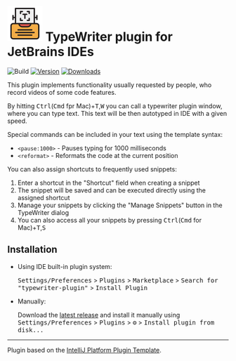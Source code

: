 # ![](src/main/resources/META-INF/pluginIcon.svg) TypeWriter plugin for JetBrains IDEs

![Build](https://github.com/asm0dey/typewriter-plugin/workflows/Build/badge.svg)
[![Version](https://img.shields.io/jetbrains/plugin/v/20245.svg)](https://plugins.jetbrains.com/plugin/20245)
[![Downloads](https://img.shields.io/jetbrains/plugin/d/20245.svg)](https://plugins.jetbrains.com/plugin/20245)

<!-- Plugin description -->

This plugin implements functionality usually requested by people, who record videos of some code features.

By hitting <kbd>Ctrl</kbd>(<kbd>Cmd</kbd> fpr Mac)+<kbd>T</kbd>,<kbd>W</kbd> you can call a typewriter plugin window, where you can type text. This text will be then autotyped in IDE with a given speed.

Special commands can be included in your text using the template syntax:
- `<pause:1000>` - Pauses typing for 1000 milliseconds
- `<reformat>` - Reformats the code at the current position

You can also assign shortcuts to frequently used snippets:
1. Enter a shortcut in the "Shortcut" field when creating a snippet
2. The snippet will be saved and can be executed directly using the assigned shortcut
3. Manage your snippets by clicking the "Manage Snippets" button in the TypeWriter dialog
4. You can also access all your snippets by pressing <kbd>Ctrl</kbd>(<kbd>Cmd</kbd> for Mac)+<kbd>T</kbd>,<kbd>S</kbd>

<!-- Plugin description end -->

## Installation

- Using IDE built-in plugin system:

  <kbd>Settings/Preferences</kbd> > <kbd>Plugins</kbd> > <kbd>Marketplace</kbd> > <kbd>Search for "typewriter-plugin"</kbd> >
  <kbd>Install Plugin</kbd>

- Manually:

  Download the [latest release](https://github.com/asm0dey/typewriter-plugin/releases/latest) and install it manually using
  <kbd>Settings/Preferences</kbd> > <kbd>Plugins</kbd> > <kbd>⚙️</kbd> > <kbd>Install plugin from disk...</kbd>


---
Plugin based on the [IntelliJ Platform Plugin Template][template].

[template]: https://github.com/JetBrains/intellij-platform-plugin-template
